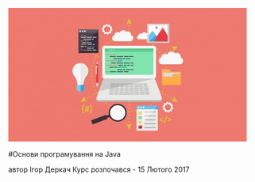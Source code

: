 ![Alt text](/12865_65fc_4.jpg?raw=true "Optional Title")


#Основи програмування на Java

автор Ігор Деркач
Курс розпочався - 15 Лютого 2017